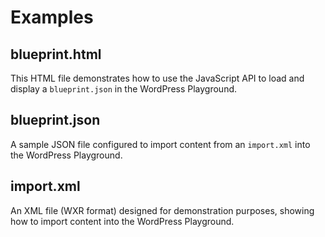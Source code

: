 # Examples

## blueprint.html
This HTML file demonstrates how to use the JavaScript API to load and display a `blueprint.json` in the WordPress Playground.

## blueprint.json
A sample JSON file configured to import content from an `import.xml` into the WordPress Playground.

## import.xml
An XML file (WXR format) designed for demonstration purposes, showing how to import content into the WordPress Playground.